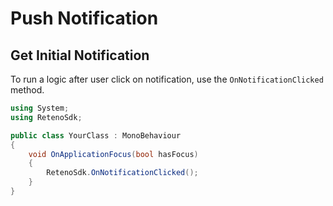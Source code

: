 # Push Notification

## Get Initial Notification

To run a logic after user click on notification, use the `OnNotificationClicked` method.

```csharp
using System;
using RetenoSdk;

public class YourClass : MonoBehaviour
{
    void OnApplicationFocus(bool hasFocus)
    {
        RetenoSdk.OnNotificationClicked();
    }
}
```